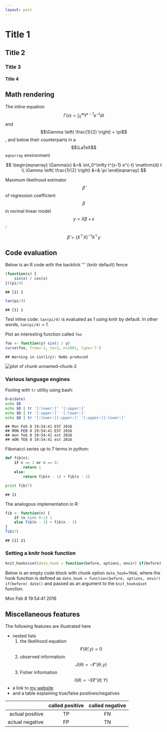 ```yaml
---
layout: post
---
```


# Title 1

## Title 2

### Title 3

#### Title 4

## Math rendering

The inline equation $$\Gamma(x) = \int_0^\infty t^{x-1} e^{-t} \mathrm{d} t$$ and $$\Gamma \left( \frac{1}{2} \right) = \pi$$, and below their counterparts in a $$\LaTeX$$ `eqnarray` environment

$$
\begin{eqnarray}
\Gamma(x) &=& \int_0^\infty t^{x-1} e^{-t} \mathrm{d} t \\
\Gamma \left( \frac{1}{2} \right) &=& \pi
\end{eqnarray}
$$

Maximum likelihood estimator $$\hat{\beta}$$ of regression coefficient $$\beta$$ in normal linear model $$y = X \beta + \epsilon$$:

$$
\begin{equation}
\hat{\beta} = (X^\top X)^{-1} X^\top y
\end{equation}
$$

## Code evaluation

Below is an R code with the backtick '\'' (knitr default) fence


~~~r
(function(x) {
    sin(x) / cos(x)
})(pi/4)
~~~

~~~
## [1] 1
~~~

~~~r
tan(pi/4)
~~~

~~~
## [1] 1
~~~

Test inline code: `tan(pi/4)` is evaluated as 1 using knitr by default.  In other words, `tan(pi/4)` = 1.

Plot an interesting function called `foo`


~~~r
foo <- function(y) sin(1 / y)
curve(foo, from=-1, to=1, n=1001, type='l')
~~~

~~~
## Warning in sin(1/y): NaNs produced
~~~

![plot of chunk unnamed-chunk-2](figure/unnamed-chunk-2-1.png) 

### Various language engines

Fooling with `tr` utility using bash:


~~~bash
D=$(date)
echo $D
echo $D | tr '[:lower:]' '[:upper:]'
echo $D | tr '[:upper:]' '[:lower:]'
echo $D | tr '[:lower:][:upper:]' '[:upper:][:lower:]'
~~~

~~~
## Mon Feb 8 19:54:41 EST 2016
## MON FEB 8 19:54:41 EST 2016
## mon feb 8 19:54:41 est 2016
## mON fEB 8 19:54:41 est 2016
~~~

Fibonacci series up to 7 terms in python:


~~~python
def fib(n):
    if n == 1 or n == 0:
        return 1
    else:
        return fib(n - 1) + fib(n - 2)

print fib(7)
~~~

~~~
## 21
~~~

The analogous implementation in R:


~~~r
fib <- function(n) {
    if (n %in% 0:1) 1
    else fib(n - 1) + fib(n - 2)
}
fib(7)
~~~

~~~
## [1] 21
~~~

### Setting a knitr hook function


~~~r
knit_hooks$set(date_hook = function(before, options, envir) if(before) date())
~~~

Below is an empty code block with chunk option `date_hook=TRUE`, where the hook function is defined as `date_hook = function(before, options, envir) if(before) date()` and passed as an argument to the `knit_hooks$set` function.

Mon Feb  8 19:54:41 2016

## Miscellaneous features

The following features are illustrated here

* nested lists
  1. the likelihood equation $$\ell'(\hat{\theta}; y)=0$$
  2. observed informatioin $$J(\theta) = - \ell''(\theta; y)$$
  2. Fisher information $$I(\theta) = - \mathrm{E} \ell''(\theta; Y)$$
* a link to [my website]
* and a table explaining true/false positives/negatives

|                 | called positive | called negative |
| ---------------:|:---------------:|:---------------:|
| actual positive |       TP        |       FN        |
| actual negative |       FP        |       TN        |

[my website]: http://attilagk.com
